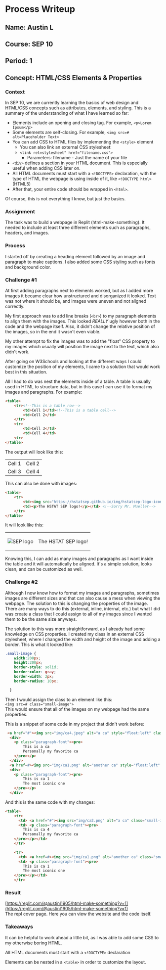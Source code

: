 # Process Writeup

## Name: Austin L
## Course: SEP 10
## Period: 1
## Concept: HTML/CSS Elements & Properties

### Context
In SEP 10, we are currently learning the basics of web design and HTML/CSS concepts such as attributes, elements, and styling. This is a summary of the understanding of what **I** have learned so far:

* Elements include an opening and closing tag. For example, `<p>Lorem Ipsum</p>`
* Some elements are self-closing. For example, `<img src=# alt=Placeholder Text>`
* You can add CSS to HTML files by implementing the `<style>` element
    * You can also link an external CSS stylesheet:
    * `<link rel=stylesheet" href="filename.css">`
        * Parameters: filename - Just the name of your file
* `<div>` defines a section in your HTML document. This is especially useful when adding CSS later on.
* All HTML documents must start with a `<!DOCTYPE>` declaration, with the type of HTML the webpage is using inside of it, like `<!DOCTYPE html>` (HTML5)
* After that, your entire code should be wrapped in `<html>`.

Of course, this is not everything I know, but just the basics.

### Assignment

The task was to build a webpage in Replit (html-make-something). It needed to include at least three different elements such as paragraphs, headers, and images. 

### Process

I started off by creating a heading element followed by an image and paragraph to make captions. I also added some CSS styling such as fonts and background color.

### Challenge #1

At first adding paragraphs next to elements worked, but as I added more images it became clear how unstructured and disorganized it looked. Text was not where it should be, and images were uneven and not aligned correctly.

My first approach was to add line breaks (`<br>`) to my paragraph elements to align them with the images. This looked _REALLY_ ugly however both in the code and the webpage itself. Also, it didn't change the relative position of the images, so in the end it wasn't even viable. 

My other attempt to fix the images was to add the "float" CSS property to my images which usually will position the image next to the text, which also didn't work. 

After going on W3Schools and looking at the different ways I could customize the position of my elements, I came to a solution that would work best in this situation.

All I had to do was nest the elements inside of a table. A table is usually used in HTML to structure data, but in this case I can use it to format my images and paragraphs. For example:  
```html
<table>
    <tr><!--This is a table row-->
        <td>Cell 1</td><!--This is a table cell-->
        <td>Cell 2</td>
    </tr>
    <tr>
        <td>Cell 3</td>
        <td>Cell 4</td>
    <tr>
</table>
```
The output will look like this:
<table>
    <tr>
        <td>Cell 1</td>
        <td>Cell 2</td>
    </tr>
    <tr>
        <td>Cell 3</td>
        <td>Cell 4</td>
    <tr>
</table>
This can also be done with images:  

```html
<table>
    <tr>
        <td><img src="https://hstatsep.github.io/img/hstatsep-logo-icon-small.png" alt = "SEP logo"></td>
        <td><p>The HSTAT SEP logo!</p></td> <!--Sorry Mr. Mueller-->
    </tr>
</table>
```
It will look like this:
<table>
    <tr>
        <td><img src="https://hstatsep.github.io/img/hstatsep-logo-icon-small.png" alt = "SEP logo"></td>
        <td><p>The HSTAT SEP logo!</p></td>
    </tr>
</table>
Knowing this, I can add as many images and paragraphs as I want inside the table and it will automatically be aligned. It's a simple solution, looks clean, and can be customized as well.

### Challenge #2  

Although I now know how to format my images and paragraphs, sometimes images are different sizes and that can also cause a mess when viewing the webpage. The solution to this is changing the properties of the image. There are many ways to do this (external, inline, internal, etc.) but what I did was create a class that I could assign to all of my images since I wanted them to be the same size anyways. 

The solution to this was more straightforward, as I already had some knowledge on CSS properties. I created my class in an external CSS stylesheet, where I changed the width and height of the image and adding a border. This is what it looked like:
```CSS
.small-image {
    width:200px;
    height:200px;
    border-style: solid;
    border-color: gray;
    border-width: 2px;
    border-radius: 10px;

  }
```
Then I would assign the class to an element like this:  
`<img src=# class="small-image">`  
This would ensure that all of the images on my webpage had the same properties. 

This is a snippet of some code in my project that didn't work before:
```HTML
 <a href="#"><img src="img/ca4.jpeg" alt="a ca" style="float:left" class="small-image"><br></a>
  <div>
    <p class="paragraph-font"><pre>
        This is a ca           
        Personally my favorite ca 
    </pre></p>
  </div>
  <a href=#><img src="img/ca1.png" alt="another ca" style="float:left" class="small-image"></a>
  <div>
    <p class="paragraph-font"><pre>
        This is ca 1
        The most iconic one
    </pre></p>
  </div>
  ```
And this is the same code with my changes:
```HTML
<table>
    <tr>
      <td> <a href="#"><img src="img/ca2.png" alt="a ca" class="small-image"></a></td>
      <td> <p class="paragraph-font"><pre>
        This is ca 4           
        Personally my favorite ca 
    </pre></p></td>
    </tr>

    <tr>
      <td> <a href=#><img src="img/ca1.png" alt="another ca" class="small-image"></a></td>
      <td> <p class="paragraph-font"><pre>
        This is ca 1
        The most iconic one
    </pre></p></td>
    </tr>
```

### Result
[https://replit.com/@austinl1905/html-make-something?v=1](https://replit.com/@austinl1905/html-make-something?v=1)  
The repl cover page. Here you can view the website and the code itself.

### Takeaways

It can be helpful to work ahead a little bit, as I was able to add some CSS to my otherwise boring HTML. 

All HTML documents must start with a `<!DOCTYPE>` declaration

Elements can be nested in a `<table>` in order to customize the layout.